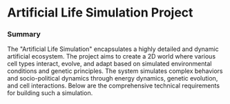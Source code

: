 # Artificial Life Simulation Project

### Summary
The "Artificial Life Simulation" encapsulates a highly detailed and dynamic artificial ecosystem. The project aims to create a 2D world where various cell types interact, evolve, and adapt based on simulated environmental conditions and genetic principles. The system simulates complex behaviors and socio-political dynamics through energy dynamics, genetic evolution, and cell interactions. Below are the comprehensive technical requirements for building such a simulation.
